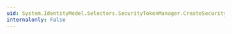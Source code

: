 ```yaml
---
uid: System.IdentityModel.Selectors.SecurityTokenManager.CreateSecurityTokenAuthenticator(System.IdentityModel.Selectors.SecurityTokenRequirement,System.IdentityModel.Selectors.SecurityTokenResolver@)
internalonly: False
---
```

